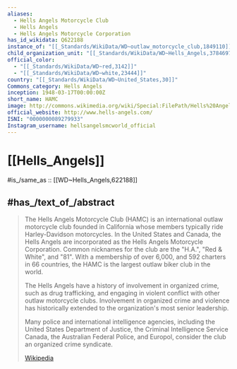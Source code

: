 ```yaml
---
aliases:
  - Hells Angels Motorcycle Club
  - Hells Angels
  - Hells Angels Motorcycle Corporation
has_id_wikidata: Q622188
instance_of: "[[_Standards/WikiData/WD~outlaw_motorcycle_club,1849110]]"
child_organization_unit: "[[_Standards/WikiData/WD~Hells_Angels,3784697]]"
official_color:
  - "[[_Standards/WikiData/WD~red,3142]]"
  - "[[_Standards/WikiData/WD~white,23444]]"
country: "[[_Standards/WikiData/WD~United_States,30]]"
Commons_category: Hells Angels
inception: 1948-03-17T00:00:00Z
short_name: HAMC
image: http://commons.wikimedia.org/wiki/Special:FilePath/Hells%20Angels-03.jpg
official_website: http://www.hells-angels.com/
ISNI: "0000000089279933"
Instagram_username: hellsangelsmcworld_official
---
```


# [[Hells_Angels]] 

#is_/same_as :: [[WD~Hells_Angels,622188]] 

## #has_/text_of_/abstract 

> The Hells Angels Motorcycle Club (HAMC) is an international outlaw motorcycle club 
> founded in California whose members typically ride Harley-Davidson motorcycles. 
> In the United States and Canada, the Hells Angels are incorporated as the Hells Angels Motorcycle Corporation. 
> Common nicknames for the club are the "H.A.", "Red & White", and "81". 
> With a membership of over 6,000, and 592 charters in 66 countries, 
> the HAMC is the largest outlaw biker club in the world.
>
> The Hells Angels have a history of involvement in organized crime, 
> such as drug trafficking, and engaging in violent conflict with other outlaw motorcycle clubs. 
> Involvement in organized crime and violence has historically 
> extended to the organization's most senior leadership. 
> 
> Many police and international intelligence agencies, 
> including the United States Department of Justice, 
> the Criminal Intelligence Service Canada, the Australian Federal Police, and Europol, 
> consider the club an organized crime syndicate.
>
> [Wikipedia](https://en.wikipedia.org/wiki/Hells%20Angels) 

